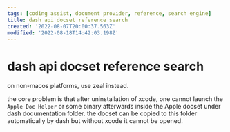 ```yaml
---
tags: [coding assist, document provider, reference, search engine]
title: dash api docset reference search
created: '2022-08-07T20:00:37.563Z'
modified: '2022-08-18T14:42:03.198Z'
---
```


# dash api docset reference search

on non-macos platforms, use zeal instead.

the core problem is that after uninstallation of xcode, one cannot launch the `Apple Doc Helper` or some binary afterwards inside the Apple docset under dash documentation folder. the docset can be copied to this folder automatically by dash but without xcode it cannot be opened.
